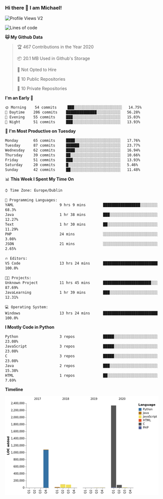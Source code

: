 ### Hi there 👋 I am Michael!

![Profile Views V2](https://komarev.com/ghpvc/?username=AppDevMichael)

<!--START_SECTION:waka-->
![Lines of code](https://img.shields.io/badge/From%20Hello%20World%20I%27ve%20Written-10.3%20million%20lines%20of%20code-blue)

**🐱 My Github Data** 

> 🏆 467 Contributions in the Year 2020
 > 
> 📦 20.1 MB Used in Github's Storage 
 > 
> 🚫 Not Opted to Hire
 > 
> 📜 10 Public Repositories
 > 
> 🔑 10 Private Repositories 

**I'm an Early 🐤** 

```text
🌞 Morning    54 commits     ███░░░░░░░░░░░░░░░░░░░░░░   14.75% 
🌆 Daytime    206 commits    ██████████████░░░░░░░░░░░   56.28% 
🌃 Evening    55 commits     ███░░░░░░░░░░░░░░░░░░░░░░   15.03% 
🌙 Night      51 commits     ███░░░░░░░░░░░░░░░░░░░░░░   13.93%

```
📅 **I'm Most Productive on Tuesday** 

```text
Monday       65 commits     ████░░░░░░░░░░░░░░░░░░░░░   17.76% 
Tuesday      87 commits     ██████░░░░░░░░░░░░░░░░░░░   23.77% 
Wednesday    62 commits     ████░░░░░░░░░░░░░░░░░░░░░   16.94% 
Thursday     39 commits     ██░░░░░░░░░░░░░░░░░░░░░░░   10.66% 
Friday       51 commits     ███░░░░░░░░░░░░░░░░░░░░░░   13.93% 
Saturday     20 commits     █░░░░░░░░░░░░░░░░░░░░░░░░   5.46% 
Sunday       42 commits     ██░░░░░░░░░░░░░░░░░░░░░░░   11.48%

```


📊 **This Week I Spent My Time On** 

```text
⌚︎ Time Zone: Europe/Dublin

💬 Programming Languages: 
YAML                     9 hrs 9 mins        █████████████████░░░░░░░░   68.3% 
Java                     1 hr 38 mins        ███░░░░░░░░░░░░░░░░░░░░░░   12.27% 
Text                     1 hr 30 mins        ██░░░░░░░░░░░░░░░░░░░░░░░   11.29% 
PHP                      24 mins             ░░░░░░░░░░░░░░░░░░░░░░░░░   3.08% 
JSON                     21 mins             ░░░░░░░░░░░░░░░░░░░░░░░░░   2.65%

🔥 Editors: 
VS Code                  13 hrs 24 mins      █████████████████████████   100.0%

🐱‍💻 Projects: 
Unknown Project          11 hrs 45 mins      ██████████████████████░░░   87.69% 
JavaLearning             1 hr 39 mins        ███░░░░░░░░░░░░░░░░░░░░░░   12.31%

💻 Operating System: 
Windows                  13 hrs 24 mins      █████████████████████████   100.0%

```

**I Mostly Code in Python** 

```text
Python                   3 repos             █████░░░░░░░░░░░░░░░░░░░░   23.08% 
JavaScript               3 repos             █████░░░░░░░░░░░░░░░░░░░░   23.08% 
C                        3 repos             █████░░░░░░░░░░░░░░░░░░░░   23.08% 
Java                     2 repos             ███░░░░░░░░░░░░░░░░░░░░░░   15.38% 
HTML                     1 repos             ██░░░░░░░░░░░░░░░░░░░░░░░   7.69%

```


**Timeline**

![Chart not found](https://github.com/AppDevMichael/AppDevMichael/blob/master/charts/bar_graph.png) 


<!--END_SECTION:waka-->


